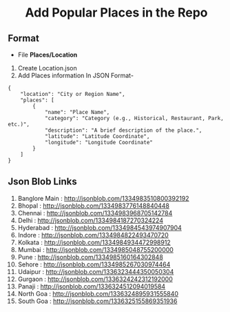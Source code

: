 # <div align="Center">Add Popular Places in the Repo</div>

## Format 

- File **Places/Location**

1. Create Location.json 
2. Add Places information In JSON Format-
```
{
    "location": "City or Region Name",
    "places": [
        {
            "name": "Place Name",
            "category": "Category (e.g., Historical, Restaurant, Park, etc.)",
            "description": "A brief description of the place.",
            "latitude": "Latitude Coordinate",
            "longitude": "Longitude Coordinate"
        }
    ]
}
```
## Json Blob Links
1. Banglore Main : http://jsonblob.com/1334983510800392192
2. Bhopal :  http://jsonblob.com/1334983776148840448
3. Chennai : http://jsonblob.com/1334983968705142784
4. Delhi : http://jsonblob.com/1334984187270324224
5. Hyderabad : http://jsonblob.com/1334984543974907904
6. Indore : http://jsonblob.com/1334984822493470720
7. Kolkata : http://jsonblob.com/1334984934472998912
8. Mumbai : http://jsonblob.com/1334985048755200000
9. Pune : http://jsonblob.com/1334985160164302848
10. Sehore : http://jsonblob.com/1334985267030974464
11. Udaipur : http://jsonblob.com/1336323444350050304
12. Gurgaon : http://jsonblob.com/1336324242312192000
13. Panaji : http://jsonblob.com/1336324512094019584
14. North Goa : http://jsonblob.com/1336324895931555840
15. South Goa : http://jsonblob.com/1336325155869351936
